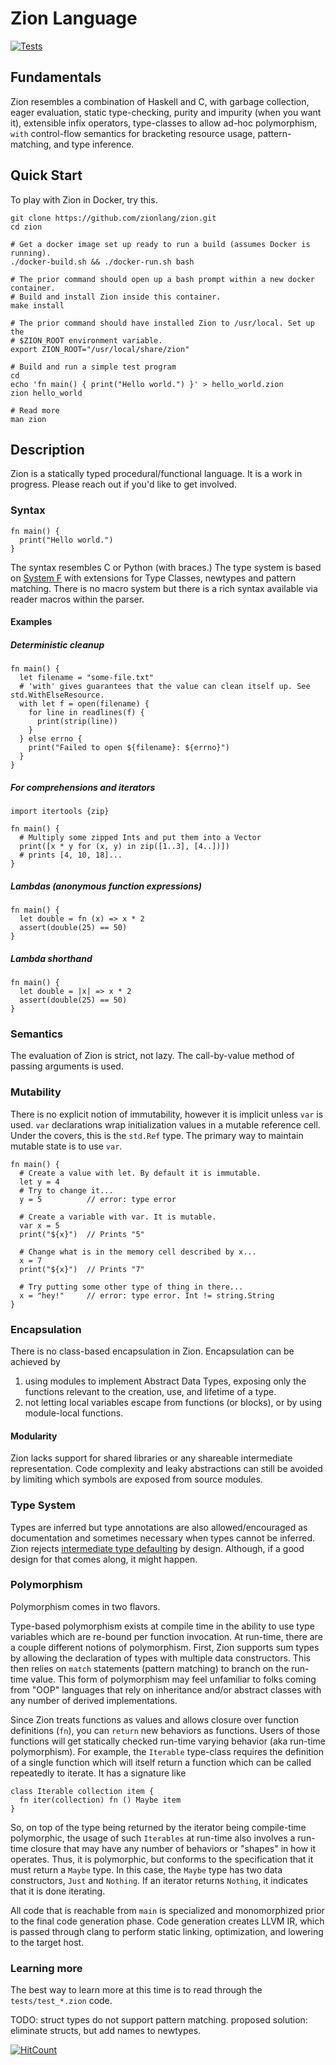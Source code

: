 # Zion Language


[![Tests](https://github.com/zionlang/zion/workflows/Tests/badge.svg)](https://github.com/zionlang/zion/actions?query=workflow%3ATests)

## Fundamentals

Zion resembles a combination of Haskell and C, with garbage collection, eager
evaluation, static type-checking, purity and impurity (when you want it), extensible infix operators,
type-classes to allow ad-hoc polymorphism, `with` control-flow semantics for bracketing resource usage, pattern-matching, and type inference.

## Quick Start

To play with Zion in Docker, try this.

```
git clone https://github.com/zionlang/zion.git
cd zion

# Get a docker image set up ready to run a build (assumes Docker is running).
./docker-build.sh && ./docker-run.sh bash

# The prior command should open up a bash prompt within a new docker container.
# Build and install Zion inside this container.
make install

# The prior command should have installed Zion to /usr/local. Set up the
# $ZION_ROOT environment variable.
export ZION_ROOT="/usr/local/share/zion"

# Build and run a simple test program
cd
echo 'fn main() { print("Hello world.") }' > hello_world.zion
zion hello_world

# Read more
man zion
```

## Description

Zion is a statically typed procedural/functional language. It is a work in
progress. Please reach out if you'd like to get involved.

### Syntax

```
fn main() {
  print("Hello world.")
}
```

The syntax resembles C or Python (with braces.) The type system is based on
[System F](https://en.wikipedia.org/wiki/System_F) with extensions for Type
Classes, newtypes and pattern matching. There is no macro system but there is a
rich syntax available via reader macros within the parser.

#### Examples

##### Deterministic cleanup

```
fn main() {
  let filename = "some-file.txt"
  # 'with' gives guarantees that the value can clean itself up. See std.WithElseResource.
  with let f = open(filename) {
    for line in readlines(f) {
      print(strip(line))
    }
  } else errno {
    print("Failed to open ${filename}: ${errno}")
  }
}
```

##### For comprehensions and iterators

```
import itertools {zip}

fn main() {
  # Multiply some zipped Ints and put them into a Vector
  print([x * y for (x, y) in zip([1..3], [4..])])
  # prints [4, 10, 18]...
}
```

##### Lambdas (anonymous function expressions)

```
fn main() {
  let double = fn (x) => x * 2
  assert(double(25) == 50)
}
```

##### Lambda shorthand

```
fn main() {
  let double = |x| => x * 2
  assert(double(25) == 50)
}
```

### Semantics

The evaluation of Zion is strict, not lazy. The call-by-value method of passing
arguments is used.

### Mutability

There is no explicit notion of immutability, however it is implicit unless
`var` is used. `var` declarations wrap initialization values in a mutable
reference cell. Under the covers, this is the `std.Ref` type. The primary way
to maintain mutable state is to use `var`.

```
fn main() {
  # Create a value with let. By default it is immutable.
  let y = 4
  # Try to change it...
  y = 5          // error: type error

  # Create a variable with var. It is mutable.
  var x = 5
  print("${x}")  // Prints "5"

  # Change what is in the memory cell described by x...
  x = 7
  print("${x}")  // Prints "7"

  # Try putting some other type of thing in there...
  x = "hey!"     // error: type error. Int != string.String
}
```


### Encapsulation

There is no class-based encapsulation in Zion. Encapsulation can be achieved by

1. using modules to implement Abstract Data Types, exposing only the functions
   relevant to the creation, use, and lifetime of a type.
2. not letting local variables escape from functions (or blocks), or by using
   module-local functions.

#### Modularity

Zion lacks support for shared libraries or any shareable intermediate
representation. Code complexity and leaky abstractions can still be avoided by
limiting which symbols are exposed from source modules.

### Type System

Types are inferred but type annotations are also allowed/encouraged as
documentation and sometimes necessary when types cannot be inferred. Zion
rejects [intermediate type defaulting](https://kseo.github.io/posts/2017-01-04-type-defaulting-in-haskell.html) by design. Although, if a good
design for that comes along, it might happen.

### Polymorphism

Polymorphism comes in two flavors.

Type-based polymorphism exists at compile time in the ability to use type
variables which are re-bound per function invocation. At run-time, there are a
couple different notions of polymorphism. First, Zion supports sum types by
allowing the declaration of types with multiple data constructors.  This then
relies on `match` statements (pattern matching) to branch on the run-time
value. This form of polymorphism may feel unfamiliar to folks coming from "OOP"
languages that rely on inheritance and/or abstract classes with any number of
derived implementations.

Since Zion treats functions as values and allows closure over function
definitions (`fn`), you can `return` new behaviors as functions. Users of those
functions will get statically checked run-time varying behavior (aka run-time
polymorphism). For example, the `Iterable` type-class requires the definition
of a single function which will itself return a function which can be called
repeatedly to iterate. It has a signature like

```
class Iterable collection item {
  fn iter(collection) fn () Maybe item
}
```

So, on top of the type being returned by the iterator being compile-time
polymorphic, the usage of such `Iterables` at run-time also involves a run-time
closure that may have any number of behaviors or "shapes" in how it operates.
Thus, it is polymorphic, but conforms to the specification that it must return
a `Maybe` type. In this case, the `Maybe` type has two data constructors,
`Just` and `Nothing`. If an iterator returns `Nothing`, it indicates that it is
done iterating.

All code that is reachable from `main` is specialized and monomorphized prior
to the final code generation phase. Code generation creates LLVM IR, which is
passed through clang to perform static linking, optimization, and lowering to
the target host.

### Learning more

The best way to learn more at this time is to read through the
`tests/test_*.zion` code.

TODO: struct types do not support pattern matching. proposed solution: eliminate
structs, but add names to newtypes.

[![HitCount](http://hits.dwyl.com/zionlang/zion.svg)](http://hits.dwyl.com/zionlang/zion)
